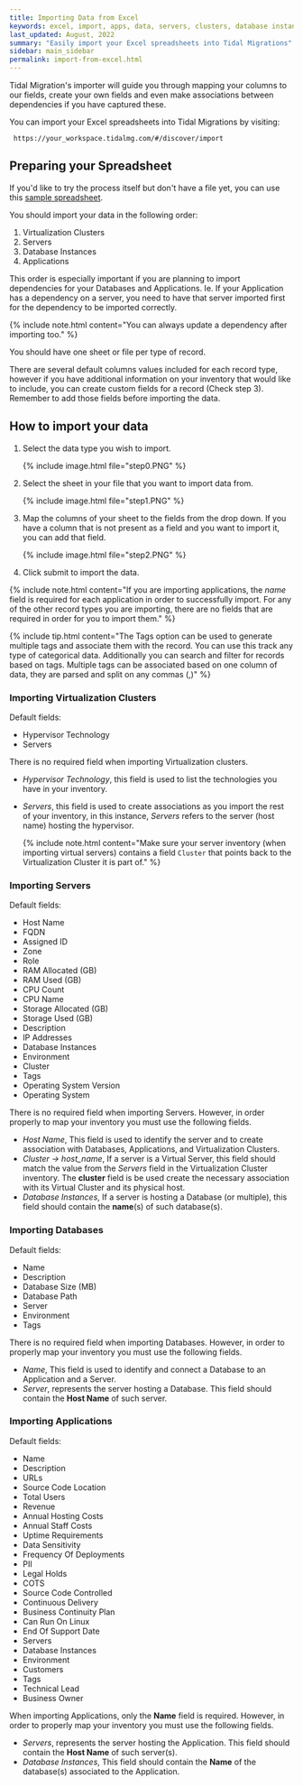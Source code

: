 ```yaml
---
title: Importing Data from Excel
keywords: excel, import, apps, data, servers, clusters, database instances
last_updated: August, 2022
summary: "Easily import your Excel spreadsheets into Tidal Migrations"
sidebar: main_sidebar
permalink: import-from-excel.html
---
```


Tidal Migration's importer will guide you through mapping your columns to our fields,
create your own fields and even make associations between dependencies
if you have captured these.

You can import your Excel spreadsheets into Tidal Migrations by visiting:

`` https://your_workspace.tidalmg.com/#/discover/import``


## Preparing your Spreadsheet

If you'd like to try the process itself but don't have a file yet, you can use this <a href="https://s3.ca-central-1.amazonaws.com/tidal.assets/inventory_data.xlsx">sample spreadsheet</a>.

You should import your data in the following order:

1. Virtualization Clusters
2. Servers
3. Database Instances
4. Applications

This order is especially important if you are planning to import dependencies for your Databases and Applications.
Ie. If your Application has a dependency on a server, you need to have that server imported first for the dependency to be imported correctly.

{% include note.html content="You can always update a dependency after importing too."  %}

You should have one sheet or file per type of record.

There are several default columns values included for each record type, 
however if you have additional information on your inventory that would like to include, you can create custom fields for a record (Check step 3). 
Remember to add those fields before importing the data.

## How to import your data

1. Select the data type you wish to import.

    {% include image.html file="step0.PNG" %}

2. Select the sheet in your file that you want to import data from.

    {% include image.html file="step1.PNG" %}

3.  Map the columns of your sheet to the fields from the drop down. If you have a column that is not present as a field and you want to import it, you can add that field.

    {% include image.html file="step2.PNG" %}

4. Click submit to import the data.

{% include note.html content="If you are importing applications, the _name_ field is required for each application in order to successfully import. For any of the other record types you are importing, there are no fields that are required in order for you to import them." %}

{% include tip.html content="The Tags option can be used to generate multiple tags and associate them with the record. You can use this track any type of categorical data. Additionally you can search and filter for records based on tags. Multiple tags can be associated based on one column of data, they are parsed and split on any commas (,)" %}

### Importing Virtualization Clusters

Default fields:
- Hypervisor Technology
- Servers

There is no required field when importing Virtualization clusters. 

* _Hypervisor Technology_, this field is used to list the technologies you have in your inventory. 

* _Servers_, this field is used to create associations as you import the rest of your inventory, in this instance, _Servers_ refers to the server (host name) hosting the hypervisor.

    {% include note.html content="Make sure your server inventory (when importing virtual servers) contains a field `Cluster` that points back to the Virtualization Cluster it is part of." %}



### Importing Servers

Default fields:
- Host Name
- FQDN
- Assigned ID
- Zone
- Role
- RAM Allocated (GB)
- RAM Used (GB)
- CPU Count
- CPU Name
- Storage Allocated (GB)
- Storage Used (GB)
- Description
- IP Addresses
- Database Instances
- Environment
- Cluster
- Tags
- Operating System Version
- Operating System


There is no required field when importing Servers. However, in order properly to map your inventory you must use the following fields.
* _Host Name_, This field is used to identify the server and to create association with Databases, Applications, and Virtualization Clusters.
* _Cluster -> host_name_, If a server is a Virtual Server, this field should match the value from the _Servers_ field in the Virtualization Cluster inventory. The **cluster** field is be used create the necessary association with its Virtual Cluster and its physical host.
* _Database Instances_, If a server is hosting a Database (or multiple), this field should contain the **name**(s) of such database(s).


### Importing Databases

Default fields:
- Name
- Description
- Database Size (MB)
- Database Path
- Server
- Environment
- Tags

There is no required field when importing Databases. However, in order to properly map your inventory you must use the following fields.
* _Name_, This field is used to identify and connect a Database to an Application and a Server.
* _Server_, represents the server hosting a Database. This field should contain the **Host Name** of such server.


### Importing Applications

Default fields:
- Name
- Description
- URLs
- Source Code Location
- Total Users
- Revenue
- Annual Hosting Costs
- Annual Staff Costs
- Uptime Requirements
- Data Sensitivity
- Frequency Of Deployments
- PII
- Legal Holds
- COTS
- Source Code Controlled
- Continuous Delivery
- Business Continuity Plan
- Can Run On Linux
- End Of Support Date
- Servers
- Database Instances
- Environment
- Customers
- Tags
- Technical Lead
- Business Owner

When importing Applications, only the **Name** field is required. However, in order to properly map your inventory you must use the following fields.
* _Servers_, represents the server hosting the Application. This field should contain the **Host Name** of such server(s).
* _Database Instances_, This field should contain the **Name** of the database(s) associated to the Application.
